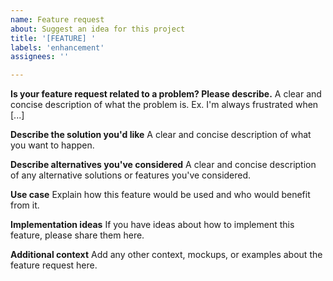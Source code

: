 ```yaml
---
name: Feature request
about: Suggest an idea for this project
title: '[FEATURE] '
labels: 'enhancement'
assignees: ''

---
```


**Is your feature request related to a problem? Please describe.**
A clear and concise description of what the problem is. Ex. I'm always frustrated when [...]

**Describe the solution you'd like**
A clear and concise description of what you want to happen.

**Describe alternatives you've considered**
A clear and concise description of any alternative solutions or features you've considered.

**Use case**
Explain how this feature would be used and who would benefit from it.

**Implementation ideas**
If you have ideas about how to implement this feature, please share them here.

**Additional context**
Add any other context, mockups, or examples about the feature request here.